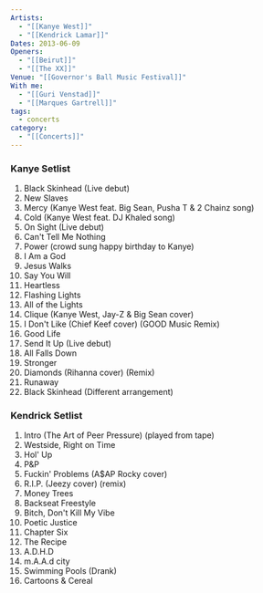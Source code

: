 ```yaml
---
Artists:
  - "[[Kanye West]]"
  - "[[Kendrick Lamar]]"
Dates: 2013-06-09
Openers:
  - "[[Beirut]]"
  - "[[The XX]]"
Venue: "[[Governor's Ball Music Festival]]"
With me:
  - "[[Guri Venstad]]"
  - "[[Marques Gartrell]]"
tags:
  - concerts
category:
  - "[[Concerts]]"
---
```


### Kanye Setlist
1. Black Skinhead (Live debut)
2. New Slaves
3. Mercy (Kanye West feat. Big Sean, Pusha T & 2 Chainz song)
4. Cold (Kanye West feat. DJ Khaled song)
5. On Sight (Live debut)
6. Can't Tell Me Nothing
7. Power (crowd sung happy birthday to Kanye)
8. I Am a God
9. Jesus Walks
10. Say You Will
11. Heartless
12. Flashing Lights
13. All of the Lights
14. Clique (Kanye West, Jay-Z & Big Sean cover)
15. I Don't Like (Chief Keef cover) (GOOD Music Remix)
16. Good Life
17. Send It Up (Live debut)
18. All Falls Down
19. Stronger
20. Diamonds (Rihanna cover) (Remix)
21. Runaway
22. Black Skinhead (Different arrangement)

### Kendrick Setlist
1. Intro (The Art of Peer Pressure) (played from tape)
2. Westside, Right on Time
3. Hol' Up
4. P&P
5. Fuckin' Problems (A$AP Rocky cover)
6. R.I.P. (Jeezy cover) (remix)
7. Money Trees
8. Backseat Freestyle
9. Bitch, Don't Kill My Vibe
10. Poetic Justice
11. Chapter Six
12. The Recipe
13. A.D.H.D
14. m.A.A.d city
15. Swimming Pools (Drank)
16. Cartoons & Cereal
